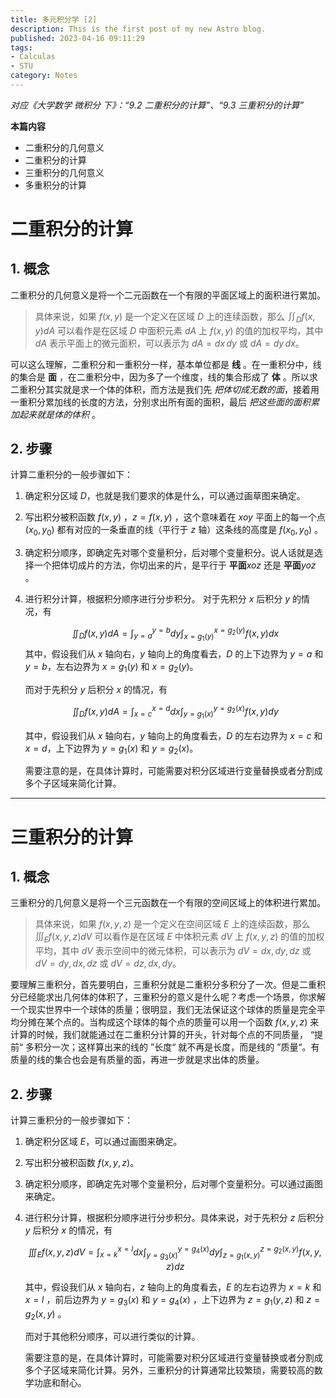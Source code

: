 ```yaml
---
title: 多元积分学 [2]
description: This is the first post of my new Astro blog.
published: 2023-04-16 09:11:29
tags:
- Calculas
- STU
category: Notes
---
```

*对应《大学数学 微积分 下》：“9.2 二重积分的计算”、“9.3 三重积分的计算”*



**本篇内容**
- 二重积分的几何意义
- 二重积分的计算
- 三重积分的几何意义
- 多重积分的计算

<!--more-->


# 二重积分的计算
## 1. 概念
二重积分的几何意义是将一个二元函数在一个有限的平面区域上的面积进行累加。

>具体来说，如果 $f(x,y)$ 是一个定义在区域 $D$ 上的连续函数，那么 $\iint_D f(x,y) dA$ 可以看作是在区域 $D$ 中面积元素 $dA$ 上 $f(x,y)$ 的值的加权平均，其中 $dA$ 表示平面上的微元面积，可以表示为 $dA = dx\,dy$ 或 $dA = dy\,dx$。

可以这么理解，二重积分和一重积分一样，基本单位都是 **线** 。在一重积分中，线的集合是 **面** ，在二重积分中，因为多了一个维度，线的集合形成了 **体** 。所以求二重积分其实就是求一个体的体积，而方法是我们先 *把体切成无数的面*，接着用一重积分累加线的长度的方法，分别求出所有面的面积，最后 *把这些面的面积累加起来就是体的体积* 。

## 2. 步骤
计算二重积分的一般步骤如下：

1. 确定积分区域 $D$，也就是我们要求的体是什么，可以通过画草图来确定。

2. 写出积分被积函数 $f(x,y)$ ，$z = f(x,y)$ ，这个意味着在 $xoy$ 平面上的每一个点 $(x_0,y_0)$ 都有对应的一条垂直的线（平行于 $z$ 轴）这条线的高度是 $f(x_0,y_0)$ 。

3. 确定积分顺序，即确定先对哪个变量积分，后对哪个变量积分。说人话就是选择一个把体切成片的方法，你切出来的片，是平行于 **平面**$xoz$ 还是 **平面**$yoz$ 。

4. 进行积分计算，根据积分顺序进行分步积分。
	对于先积分 $x$ 后积分 $y$ 的情况，有
	
	$$\iint_D f(x,y) dA = \int_{y=a}^{y=b} dy \int_{x=g_1(y)}^{x=g_2(y)} f(x,y)  dx$$
	其中，假设我们从 $x$ 轴向右，$y$ 轴向上的角度看去，$D$ 的上下边界为 $y=a$ 和 $y=b$，左右边界为 $x=g_1(y)$ 和 $x=g_2(y)$。
	
	而对于先积分 $y$ 后积分 $x$ 的情况，有
	
	$$\iint_D f(x,y) dA = \int_{x=c}^{x=d}dx \int_{y=g_1(x)}^{y=g_2(x)} f(x,y)  dy$$
	
	其中，假设我们从 $x$ 轴向右，$y$ 轴向上的角度看去，$D$ 的左右边界为 $x=c$ 和 $x=d$，上下边界为 $y=g_1(x)$ 和 $y=g_2(x)$。
	
    需要注意的是，在具体计算时，可能需要对积分区域进行变量替换或者分割成多个子区域来简化计算。


---


# 三重积分的计算
## 1. 概念
三重积分的几何意义是将一个三元函数在一个有限的空间区域上的体积进行累加。

>具体来说，如果 $f(x,y,z)$ 是一个定义在空间区域 $E$ 上的连续函数，那么 $\iiint_E f(x,y,z) dV$ 可以看作是在区域 $E$ 中体积元素 $dV$ 上 $f(x,y,z)$ 的值的加权平均，其中 $dV$ 表示空间中的微元体积，可以表示为 $dV = dx,dy,dz$ 或 $dV = dy,dx,dz$ 或 $dV = dz,dx,dy$。

要理解三重积分，首先要明白，三重积分就是二重积分多积分了一次。但是二重积分已经能求出几何体的体积了，三重积分的意义是什么呢？考虑一个场景，你求解一个现实世界中一个球体的质量；很明显，我们无法保证这个球体的质量是完全平均分摊在某个点的。当构成这个球体的每个点的质量可以用一个函数 $f(x,y,z)$ 来计算的时候，我们就能通过在二重积分计算的开头，针对每个点的不同质量， “提前“ 多积分一次；这样算出来的线的 ”长度“ 就不再是长度，而是线的 ”质量“。有质量的线的集合也会是有质量的面，再进一步就是求出体的质量。

## 2. 步骤

计算三重积分的一般步骤如下：

1. 确定积分区域 $E$，可以通过画图来确定。

2. 写出积分被积函数 $f(x,y,z)$。

3. 确定积分顺序，即确定先对哪个变量积分，后对哪个变量积分。可以通过画图来确定。

4. 进行积分计算，根据积分顺序进行分步积分。具体来说，对于先积分 $z$ 后积分 $y$ 后积分 $x$ 的情况，有
	
	$$\iiint_E f(x,y,z) dV = \int_{x=k}^{x=l} dx \int_{y=g_3(x)}^{y=g_4(x)} dy \int_{z=g_1(x,y)}^{z=g_2(x,y)} f(x,y,z) dz$$
	
	其中，假设我们从 $x$ 轴向右，$z$ 轴向上的角度看去，$E$ 的左右边界为 $x=k$ 和 $x=l$ ，前后边界为 $y=g_3(x)$ 和 $y=g_4(x)$ ，上下边界为 $z=g_1(y,z)$ 和 $z=g_2(x,y)$ 。
	
	而对于其他积分顺序，可以进行类似的计算。
	
	需要注意的是，在具体计算时，可能需要对积分区域进行变量替换或者分割成多个子区域来简化计算。另外，三重积分的计算通常比较繁琐，需要较高的数学功底和耐心。
